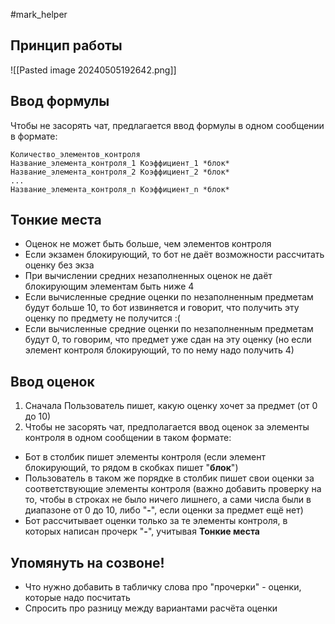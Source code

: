 #mark_helper
## Принцип работы

![[Pasted image 20240505192642.png]]

## Ввод формулы
Чтобы не засорять чат, предлагается ввод формулы в одном сообщении в формате:
```
Количество_элементов_контроля
Название_элемента_контроля_1 Коэффициент_1 *блок*
Название_элемента_контроля_2 Коэффициент_2 *блок*
...
Название_элемента_контроля_n Коэффициент_n *блок*
```
## Тонкие места
- Оценок не может быть больше, чем элементов контроля
- Если экзамен блокирующий, то бот не даёт возможности рассчитать оценку без экза
- При вычислении средних незаполненных оценок не даёт блокирующим элементам быть ниже 4
- Если вычисленные средние оценки по незаполненным предметам будут больше 10, то бот извиняется и говорит, что получить эту оценку по предмету не получится :(
- Если вычисленные средние оценки по незаполненным предметам будут 0, то говорим, что предмет уже сдан на эту оценку (но если элемент контроля блокирующий, то по нему надо получить 4)
## Ввод оценок
1. Сначала Пользователь пишет, какую оценку хочет за предмет (от 0 до 10) 
2. Чтобы не засорять чат, предполагается ввод оценок за элементы контроля в одном сообщении в таком формате:
- Бот в столбик пишет элементы контроля (если элемент блокирующий, то рядом в скобках пишет "**блок**")
- Пользователь в таком же порядке в столбик пишет свои оценки за соответствующие элементы контроля (важно добавить проверку на то, чтобы в строках не было ничего лишнего, а сами числа были в диапазоне от 0 до 10, либо "**-**", если оценки за предмет ещё нет)
- Бот рассчитывает оценки только за те элементы контроля, в которых написан прочерк "**-**", учитывая **Тонкие места**
## Упомянуть на созвоне!
- Что нужно добавить в табличку слова про "прочерки" - оценки, которые надо посчитать
- Спросить про разницу между вариантами расчёта оценки